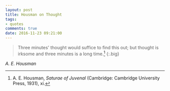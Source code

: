 ```yaml
---
layout: post
title: Housman on Thought
tags:
- quotes
comments: true
date: 2016-11-23 09:21:00
---
```


>Three minutes' thought would suffice to find this out; but thought is irksome and three minutes is a long time.[^1]
{:.big}

<cite>A. E. Housman</cite>

[^1]: A. E. Housman, *Saturae of Juvenal* (Cambridge: Cambridge University Press, 1931), xi.
